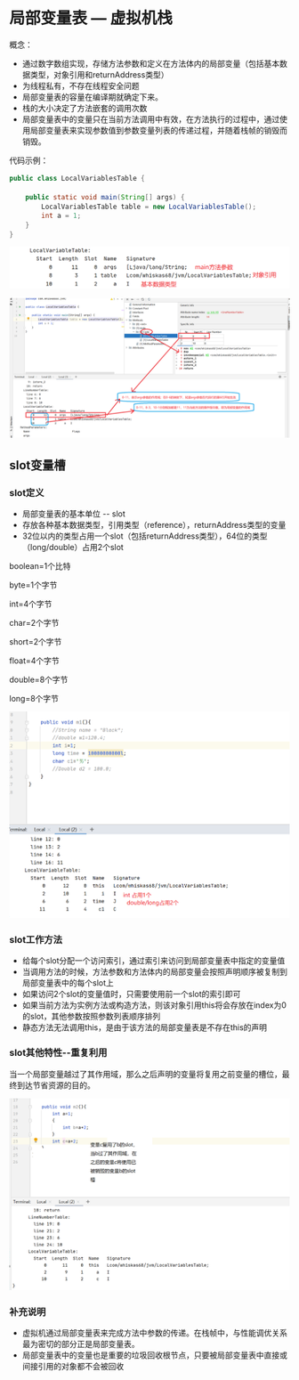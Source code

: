 # 局部变量表 — 虚拟机栈

概念：

* 通过数字数组实现，存储方法参数和定义在方法体内的局部变量（包括基本数据类型，对象引用和returnAddress类型）
* 为线程私有，不存在线程安全问题
* 局部变量表的容量在编译期就确定下来。
* 栈的大小决定了方法嵌套的调用次数
* 局部变量表中的变量只在当前方法调用中有效，在方法执行的过程中，通过使用局部变量表来实现参数值到参数变量列表的传递过程，并随着栈帧的销毁而销毁。



代码示例：

```java
public class LocalVariablesTable {

    public static void main(String[] args) {
        LocalVariablesTable table = new LocalVariablesTable();
        int a = 1;
    }
}
```

![image-局部变量表](局部变量表.png)

![image-字节码解读局部变量表](字节码解读局部变量表.png)



## slot变量槽

### slot定义

* 局部变量表的基本单位 -- slot
* 存放各种基本数据类型，引用类型（reference），returnAddress类型的变量
* 32位以内的类型占用一个slot（包括returnAddress类型），64位的类型（long/double）占用2个slot

boolean=1个比特

byte=1个字节

int=4个字节

char=2个字节

short=2个字节

float=4个字节

double=8个字节

long=8个字节

![image-slot变量槽](slot变量槽.png)



### slot工作方法

* 给每个slot分配一个访问索引，通过索引来访问到局部变量表中指定的变量值
* 当调用方法的时候，方法参数和方法体内的局部变量会按照声明顺序被复制到局部变量表中的每个slot上
* 如果访问2个slot的变量值时，只需要使用前一个slot的索引即可
* 如果当前方法为实例方法或构造方法，则该对象引用this将会存放在index为0的slot，其他参数按照参数列表顺序排列
* 静态方法无法调用this，是由于该方法的局部变量表是不存在this的声明



### slot其他特性--重复利用

当一个局部变量越过了其作用域，那么之后声明的变量将复用之前变量的槽位，最终到达节省资源的目的。

![image-slot重复利用](slot重复利用-1.png)



### 补充说明

* 虚拟机通过局部变量表来完成方法中参数的传递。在栈帧中，与性能调优关系最为密切的部分正是局部变量表。
* 局部变量表中的变量也是重要的垃圾回收根节点，只要被局部变量表中直接或间接引用的对象都不会被回收